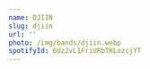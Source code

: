 ```yaml
---
name: DJIIN
slug: djiin
url: ''
photo: /img/bands/djiin.webp
spotifyId: 6Uz2vL1FriURbTKLozcjYT
---
```

